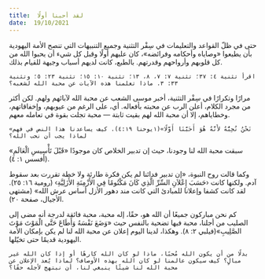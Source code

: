 ```yaml
---
title:  لقد أحبنا أولًا
date:  19/10/2021
---
```


حتى في ظلّ القواعد والتعليمات في سِفْر التثنية وجميع التنبيهات التي تنصح الأمة اليهودية بأن يطيعوا «وصاياه وأحكامه وفرائضه»، كان عليهم أولًا وقبل كل شيء أن يحبوا الله من كل قلوبهم وأرواحهم وقدرتهم. بالطبع، كانت لديهم أسباب وجيهة للقيام بذلك.

`اقرأ تثنية ٤: ٣٧؛ تثنية ٧: ٧، ٨، ١٣؛ تثنية ١٠: ١٥؛ تثنية ٢٣: ٥؛ وتثنية ٣٣: ٣. ماذا تعلمنا هذه الآيات عن محبة الله لشعبه؟`

مرارًا وتكرارًا في سِفْر التثنية، أخبر موسى الشعب عن محبة الله لآبائهم ولهم. لكن أكثر من مجرد الكلام، أعلن الرب عن محبته بأفعاله. أي، على الرغم من عيوبهم، وإخفاقاتهم، وخطاياهم، إلا أن محبة الله لهم بقيت ثابتة — محبة تجلت بقوة في تعامله معهم.

`«نَحْنُ نُحِبُّهُ لأَنَّهُ هُوَ أَحَبَّنَا أَوَّلًا»(١يوحنا ٤:١٩). كيف يساعدنا هذا النص في فهم لماذا يجب أن نحب الله؟`

سبقت محبة الله لنا وجودنا، حيث إن تدبير الخلاص كان موجودًا «قَبْلَ تَأْسِيسِ الْعَالَمِ» (أفسس ١: ٤).

وكما قالت روح النبوة، «إن تدبير فدائنا لم يكن فكرة طارئة ولا خطة تقررت بعد سقوط آدم. ولكنها كانت ‹حَسَبَ إِعْلاَنِ السِّرِّ الَّذِي كَانَ مَكْتُومًا فِي الأَزْمِنَةِ الأَزَلِيَّةِ› (رومية ١٦: ٢٥). لقد كانت كشفا وإعلانا للمبادئ التي كانت مند دهور الأزل أساس عرش الله» (مشتهى الأجيال، صفحة ٢٠).

كم نحن مباركون جميعًا أن الله هو، حقًا، إله محبة، محبة فائقة لدرجة أنه مضى إلى الصليب من أجلنا، محبة فيها تضحية بالنفس حيث «وَضَعَ نَفْسَهُ وَأَطَاعَ حَتَّى الْمَوْتَ مَوْتَ الصَّلِيبِ»(فيلبي ٢: ٨). وهكذا، لدينا اليوم إعلان عن محبة الله لنا لم يكن بإمكان الأمة اليهودية قديمًا حتى تخيّلها.

`بدلًا من أن يكون الله مُحبًا، ماذا لو كان الله كارهًا أو إذا كان الله غير مبالٍ؟ كيف سيكون عالمنا لو كان الله بهذه الأوصاف؟ لماذا يُعد الإعلان عن محبة الله لنا شيئًا ينبغي لنا، أن نبتهج لأجله حقًا؟`